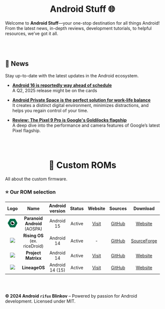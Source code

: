 <h1 align="center"> Android Stuff 🌐 </h1>

Welcome to **Android Stuff**—your one-stop destination for all things Android! From the latest news, in-depth reviews, development tutorials, to helpful resources, we’ve got it all.

<br><br>

## 🌟 News
Stay up-to-date with the latest updates in the Android ecosystem.

- **[Android 16 is reportedly way ahead of schedule](https://www.androidpolice.com/android-16-release-date-reportedly-pushed-forward)**  
  A Q2, 2025 release might be on the cards

- **[Android Private Space is the perfect solution for work-life balance](https://www.androidpolice.com/android-15-private-space-work-life-balance)**  
  It creates a distinct digital environment, minimizes distractions, and helps you regain control of your time.
  
- **[Review: The Pixel 9 Pro is Google's Goldilocks flagship](#)**  
  A deep dive into the performance and camera features of Google’s latest Pixel flagship.

<br><br>

<h1 align="center"> 🌲 Custom ROMs </h1> 
All about the custom firmware.

<br>

### ⭐ Our ROM selection

| Logo | Name | Android version | Status | Website | Sources | Download | Support |
| :-: | :-: | :-: | :-: | :-: | :-: | :-: | :-: |
| ![](resources/custom-roms/logo/aospa.png) | __Paranoid Android__ (AOSPA) | Android 15 | Active | [Visit](https://paranoidandroid.co) | [GitHub](https://github.com/AOSPA) | [Website](https://paranoidandroid.co/) | [Telegram](https://t.me/stayparanoid) |
| ![](https://avatars.githubusercontent.com/u/121661057?s=200&v=4) | __Rising OS__ (ex. riceDroid) | Android 14 | Active | - | [GitHub](https://github.com/RisingTechOSS) | [SourceForge](https://sourceforge.net/projects/risingos-official/files) | [Telegram](https://t.me/risingOSG) |
| ![](https://avatars.githubusercontent.com/u/144055806?s=200&v=4) | __Project Matrixx__ | Android 14 | Active | [Visit](https://www.projectmatrixx.org) | [GitHub](https://github.com/ProjectMatrixx) | [Website](https://www.projectmatrixx.org/downloads) | [Telegram](https://t.me/matrixx_community) |
| ![](https://avatars.githubusercontent.com/u/24304779?s=200&v=4) | __LineageOS__ | Android 14 (15) | Active | [Visit](https://www.lineageos.org/) | [GitHub](https://github.com/LineageOS) | [Website](https://download.lineageos.org/devices/) | [Discord](https://discord.gg/gD6DMtf) |

<!-- WIP commented sections
| Logo | LineageOS | Android 14 | Active | Visit | github | Website/SourceForge |
| Logo | Name | Android 14 | Active | Visit | github | Website/SourceForge |
| Logo | Name | Android 14 | Active | Visit | github | Website/SourceForge |

---



## 📱 Android Device Reviews
Our detailed reviews help you decide which Android devices are worth your money.

| Device             | Rating | Highlights                                   | Read More |
|--------------------|--------|----------------------------------------------|-----------|
| **Samsung Galaxy S23** | ⭐⭐⭐⭐⭐ | Stunning display, top-tier performance.       | [Read review](#) |
| **OnePlus 12**     | ⭐⭐⭐⭐   | Clean design, incredible speed, affordable.   | [Read review](#) |
| **Google Pixel 9** | ⭐⭐⭐⭐   | Excellent camera, smooth software experience. | [Read review](#) |

---

## 📚 Android Development Tutorials
Start or enhance your Android development journey with our step-by-step guides.

### Getting Started with Android Studio 🛠️
- [Setting up Android Studio](#)
- [Your First Android App: Hello World](#)
- [Understanding Android Activity Lifecycle](#)

### Advanced Topics for Developers 💻
- [Mastering Jetpack Compose for UI Development](#)
- [Kotlin Coroutines: Asynchronous Programming Made Simple](#)
- [Implementing Push Notifications with Firebase](#)

---

## 🔧 Useful Tools for Android Developers
A curated list of essential tools every Android developer should have in their toolkit:

1. **Android Studio** – The official IDE for Android development.
2. **Gradle** – Automate your build process and manage dependencies.
3. **Emulators** – Test your apps on various virtual devices.
4. **ADB (Android Debug Bridge)** – A versatile tool for communicating with a device.

---

## 🎨 Customizing Your Android Experience
Learn how to tweak and personalize your Android device for the ultimate user experience.

- **[Top 5 Android Launchers in 2024](#)**  
  Customize your home screen with these powerful launchers.
  
- **[How to Root Your Android Phone Safely](#)**  
  Unlock more control by rooting your device, but be aware of the risks!

- **[Best Icon Packs for Android](#)**  
  Refresh your home screen’s look with these stunning icon packs.

---

## 🌐 Community & Support
Join our community to share ideas, ask questions, or get help with Android-related issues.

- **[Join our Android World Forum](#)**  
  Engage with fellow Android enthusiasts and developers.

- **[Android Q&A Section](#)**  
  Ask your questions and get answers from experts.

---

## 🚀 Featured Resources
- **[Android Documentation](https://developer.android.com/docs)** – Official Android documentation from Google.
- **[Material Design Guidelines](https://material.io/design)** – Google’s Material Design framework for creating intuitive and beautiful apps.
- **[Kotlin Documentation](https://kotlinlang.org/docs/reference/)** – Official guide for Kotlin, the preferred language for Android development.

---

## 📧 Subscribe for Updates
Never miss an update! Subscribe to our newsletter for the latest news, tutorials, and reviews delivered straight to your inbox.

📩 **[Subscribe Here](#)** 

---

Stay connected with us:
- **Social net**: [](#)

--- -->

<br><br>

**© 2024 Android `rifux` Blinkov** – Powered by passion for Android development. Licensed under MIT.
